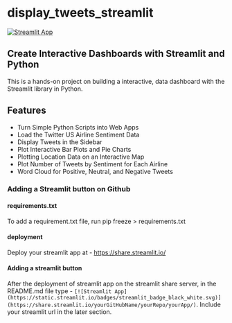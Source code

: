 # display_tweets_streamlit
[![Streamlit App](https://static.streamlit.io/badges/streamlit_badge_black_white.svg)](https://share.streamlit.io/megha-a7/display_tweets_streamlit/app.py)
## Create Interactive Dashboards with Streamlit and Python


This is a hands-on project on building a interactive, data dashboard with the Streamlit library in Python.

## Features
- Turn Simple Python Scripts into Web Apps
- Load the Twitter US Airline Sentiment Data
- Display Tweets in the Sidebar
- Plot Interactive Bar Plots and Pie Charts
- Plotting Location Data on an Interactive Map
- Plot Number of Tweets by Sentiment for Each Airline
- Word Cloud for Positive, Neutral, and Negative Tweets

### Adding a Streamlit button on Github

#### requirements.txt 
To add a requirement.txt file, run
pip freeze > requirements.txt

#### deployment 
Deploy your streamlit app at - https://share.streamlit.io/

#### Adding a streamlit button 
After the deployment of streamlit app on the streamlit share server, in the README.md file type - ```[![Streamlit App](https://static.streamlit.io/badges/streamlit_badge_black_white.svg)](https://share.streamlit.io/yourGitHubName/yourRepo/yourApp/)```.
Include your streamlit url in the later section. 
